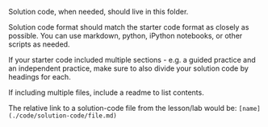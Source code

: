 Solution code, when needed, should live in this folder. 

Solution code format should match the starter code format as closely as possible. You can use markdown, python, iPython notebooks, or other scripts as needed.

If your starter code included multiple sections - e.g. a guided practice and an independent practice, make sure to also divide your solution code by headings for each.

If including multiple files, include a readme to list contents. 


The relative link to a solution-code file from the lesson/lab would be:
`[name](./code/solution-code/file.md)`
